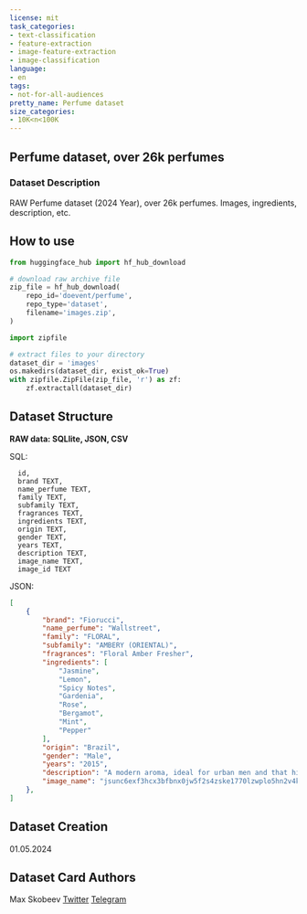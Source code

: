 ```yaml
---
license: mit
task_categories:
- text-classification
- feature-extraction
- image-feature-extraction
- image-classification
language:
- en
tags:
- not-for-all-audiences
pretty_name: Perfume dataset
size_categories:
- 10K<n<100K
---
```



## Perfume dataset, over 26k perfumes

### Dataset Description

RAW Perfume dataset (2024 Year), over 26k perfumes. Images, ingredients, description, etc.

## How to use

```Python
from huggingface_hub import hf_hub_download

# download raw archive file
zip_file = hf_hub_download(
    repo_id='doevent/perfume',
    repo_type='dataset',
    filename='images.zip',
)
```

```Python
import zipfile

# extract files to your directory
dataset_dir = 'images'
os.makedirs(dataset_dir, exist_ok=True)
with zipfile.ZipFile(zip_file, 'r') as zf:
    zf.extractall(dataset_dir)
```

## Dataset Structure

**RAW data: SQLlite, JSON, CSV**

SQL:
```
  id,
  brand TEXT,
  name_perfume TEXT,
  family TEXT,
  subfamily TEXT,
  fragrances TEXT,
  ingredients TEXT,
  origin TEXT,
  gender TEXT,
  years TEXT,
  description TEXT,
  image_name TEXT,
  image_id TEXT
```

JSON:

```JSON
[
    {
        "brand": "Fiorucci",
        "name_perfume": "Wallstreet",
        "family": "FLORAL",
        "subfamily": "AMBERY (ORIENTAL)",
        "fragrances": "Floral Amber Fresher",
        "ingredients": [
            "Jasmine",
            "Lemon",
            "Spicy Notes",
            "Gardenia",
            "Rose",
            "Bergamot",
            "Mint",
            "Pepper"
        ],
        "origin": "Brazil",
        "gender": "Male",
        "years": "2015",
        "description": "A modern aroma, ideal for urban men and that highlights their strengths in everyday life.",
        "image_name": "jsunc6exf3hcx3bfbnx0jw5f2s4zske1770lzwplo5hn2v4ky2qh4lxan392-w500-q85.jpg"
    },
]
```

## Dataset Creation

01.05.2024

## Dataset Card Authors

Max Skobeev
[Twitter](https://twitter.com/DoEvent)
[Telegram](https://t.me/neuralpony)